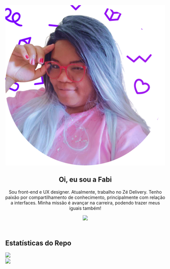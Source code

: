 <link rel="stylesheet" href="./style.css">

<div class="container">
  <header class="banner">
    <section class="col minor">
      <img src="./frontfabi_avatar.png" class="avatar" class="stats" />
    </section>
    <section class="col major">
      <h1 class="title">Oi, eu sou a Fabi</h1>
      <p>Sou front-end e UX designer. Atualmente, trabalho no Zé Delivery. Tenho paixão por compartilhamento de conhecimento, principalmente com relação a interfaces. Minha missão é avançar na carreira, podendo trazer meus iguais também!</p>
      <a href="https://twitter.com/frontfabii">
        <img src="https://img.shields.io/twitter/url/https/twitter.com/frontfabi.svg?style=social&label=Segue%20no%20TT%20%40frontfabii" />
      </a>
    </section>
  </header>
  <section>
    <h2>Estatísticas do Repo</h2>
    <img src="https://github-readme-stats.vercel.app/api?username=frontfabi&show_icons=true&theme=radical" />
  </section>

  <section>
    <img src="https://github-readme-stats.vercel.app/api/top-langs/?username=frontfabi" />
  </section>
</div>
